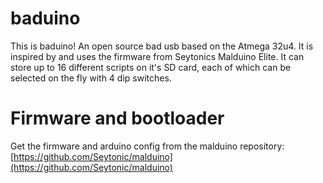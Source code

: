 # baduino
This is baduino!
An open source bad usb based on the Atmega 32u4. It is inspired by and uses the firmware from Seytonics Malduino Elite. 
It can store up to 16 different scripts on it's SD card, each of which can be selected on the fly with 4 dip switches.


# Firmware and bootloader
Get the firmware and arduino config from the malduino repository: [https://github.com/Seytonic/malduino](https://github.com/Seytonic/malduino)
